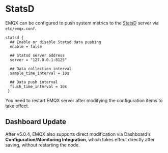 # StatsD

EMQX can be configured to push system metrics to the [StatsD](https://github.com/statsd/statsd) server via `etc/emqx.conf`.

```
statsd {
  ## Enable or disable Statsd data pushing
  enable = false

  ## Statsd server address
  server = "127.0.0.1:8125"

  ## Data collection interval
  sample_time_interval = 10s

  ## Data push interval
  flush_time_interval = 10s
 }

```

You need to restart EMQX server after modifying the configuration items to take effect.

## Dashboard Update

After v5.0.4, EMQX also supports direct modification via Dashboard‘s **Configuration/Monitoring Integration**, which takes effect directly after saving, without restarting the node.


